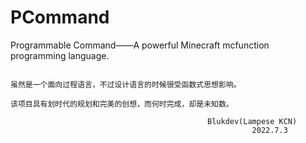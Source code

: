 # PCommand
Programmable Command——A powerful Minecraft mcfunction programming language.

```可编程命令——一个强大的我的世界mcfunction编程语言

虽然是一个面向过程语言，不过设计语言的时候很受函数式思想影响。

该项目具有划时代的规划和完美的创想，而何时完成，却是未知数。

                                            Blukdev(Lampese KCN)
                                                      2022.7.3
 ```
